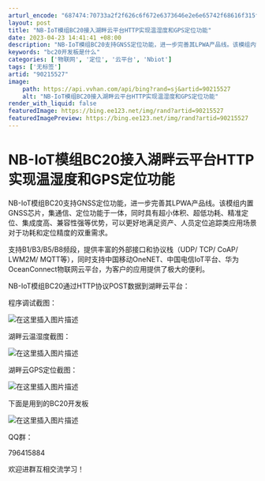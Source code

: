 ```yaml
---
arturl_encode: "687474:70733a2f2f626c6f672e6373646e2e6e65742f68616f315f5f:2f61727469636c652f64657461696c732f3930323135353237"
layout: post
title: "NB-IoT模组BC20接入湖畔云平台HTTP实现温湿度和GPS定位功能"
date: 2023-04-23 14:41:41 +08:00
description: "NB-IoT模组BC20支持GNSS定位功能，进一步完善其LPWA产品线。该模组内置GNSS芯片，集"
keywords: "bc20开发板是什么"
categories: ['物联网', '定位', '云平台', 'Nbiot']
tags: ['无标签']
artid: "90215527"
image:
    path: https://api.vvhan.com/api/bing?rand=sj&artid=90215527
    alt: "NB-IoT模组BC20接入湖畔云平台HTTP实现温湿度和GPS定位功能"
render_with_liquid: false
featuredImage: https://bing.ee123.net/img/rand?artid=90215527
featuredImagePreview: https://bing.ee123.net/img/rand?artid=90215527
---
```


# NB-IoT模组BC20接入湖畔云平台HTTP实现温湿度和GPS定位功能

NB-IoT模组BC20支持GNSS定位功能，进一步完善其LPWA产品线。该模组内置GNSS芯片，集通信、定位功能于一体，同时具有超小体积、超低功耗、精准定位、集成度高、兼容性强等优势，可以更好地满足资产、人员定位追踪类应用场景对于功耗和定位精度的双重需求。

支持B1/B3/B5/B8频段，提供丰富的外部接口和协议栈（UDP/ TCP/ CoAP/ LWM2M/ MQTT等），同时支持中国移动OneNET、中国电信IoT平台、华为OceanConnect物联网云平台，为客户的应用提供了极大的便利。

NB-IoT模组BC20通过HTTP协议POST数据到湖畔云平台：

程序调试截图：

![在这里插入图片描述](https://i-blog.csdnimg.cn/blog_migrate/ffe3c01a152a4b591f250913eeedf5e8.png)

湖畔云温湿度截图：
  
![在这里插入图片描述](https://i-blog.csdnimg.cn/blog_migrate/9aa9c3df3f4271225853e3e17c85d11f.png)
  
湖畔云GPS定位截图：
  
![在这里插入图片描述](https://i-blog.csdnimg.cn/blog_migrate/0530731e49e61fec5d32014df4206f4b.png)
  
下面是用到的BC20开发板

![在这里插入图片描述](https://i-blog.csdnimg.cn/blog_migrate/daacdf08bc0b056cd227dcb576b17640.jpeg)

QQ群：
  
796415884
  
欢迎进群互相交流学习！